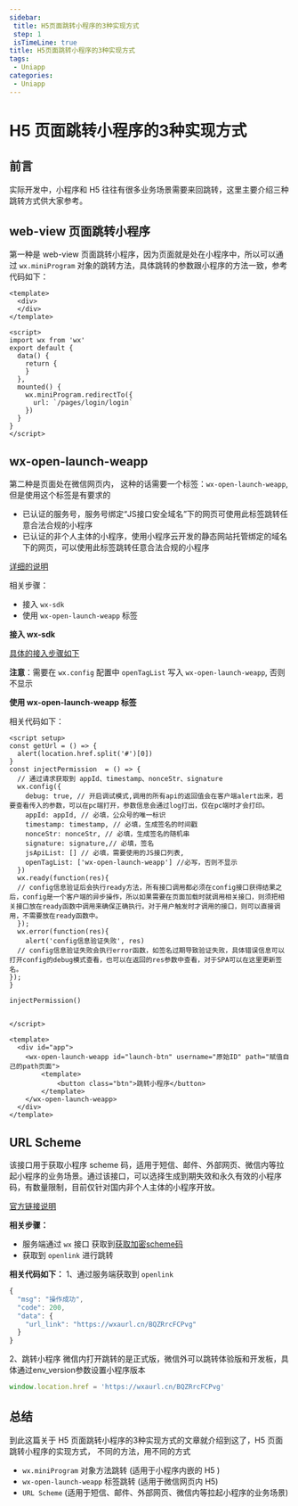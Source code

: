 ```yaml
---
sidebar: 
 title: H5页面跳转小程序的3种实现方式
 step: 1
 isTimeLine: true
title: H5页面跳转小程序的3种实现方式
tags:
 - Uniapp
categories:
 - Uniapp
---
```


# H5 页面跳转小程序的3种实现方式

## 前言
实际开发中，小程序和 H5 往往有很多业务场景需要来回跳转，这里主要介绍三种跳转方式供大家参考。

## web-view 页面跳转小程序
第一种是 web-view 页面跳转小程序，因为页面就是处在小程序中，所以可以通过 `wx.miniProgram` 对象的跳转方法，具体跳转的参数跟小程序的方法一致，参考代码如下：
```vue
<template>
  <div>
  </div>
</template>

<script>
import wx from 'wx'
export default {
  data() {
    return {
    }
  },
  mounted() {
    wx.miniProgram.redirectTo({
      url: `/pages/login/login`
    })
  }
}
</script>
```
## wx-open-launch-weapp
第二种是页面处在微信网页内， 这种的话需要一个标签：`wx-open-launch-weapp`, 但是使用这个标签是有要求的
- 已认证的服务号，服务号绑定“JS接口安全域名”下的网页可使用此标签跳转任意合法合规的小程序
- 已认证的非个人主体的小程序，使用小程序云开发的静态网站托管绑定的域名下的网页，可以使用此标签跳转任意合法合规的小程序

[详细的说明](https://developers.weixin.qq.com/doc/offiaccount/OA_Web_Apps/Wechat_Open_Tag.html#21)

相关步骤：
- 接入 `wx-sdk`
- 使用 `wx-open-launch-weapp` 标签

**接入 wx-sdk**

[具体的接入步骤如下](https://icodehub.top/project/h5%E7%AC%AC%E4%B8%89%E6%96%B9%E6%8E%A5%E5%85%A5.html#wx-sdk)

**注意**：需要在 `wx.config` 配置中 `openTagList` 写入 `wx-open-launch-weapp`, 否则不显示

**使用 wx-open-launch-weapp 标签**

相关代码如下：

```vue
<script setup>
const getUrl = () => {
  alert(location.href.split('#')[0])
}
const injectPermission  = () => {
  // 通过请求获取到 appId、timestamp、nonceStr、signature
  wx.config({
    debug: true, // 开启调试模式,调用的所有api的返回值会在客户端alert出来，若要查看传入的参数，可以在pc端打开，参数信息会通过log打出，仅在pc端时才会打印。
    appId: appId, // 必填，公众号的唯一标识
    timestamp: timestamp, // 必填，生成签名的时间戳
    nonceStr: nonceStr, // 必填，生成签名的随机串
    signature: signature,// 必填，签名
    jsApiList: [] // 必填，需要使用的JS接口列表,
    openTagList: ['wx-open-launch-weapp'] //必写，否则不显示
  })
  wx.ready(function(res){
  // config信息验证后会执行ready方法，所有接口调用都必须在config接口获得结果之后，config是一个客户端的异步操作，所以如果需要在页面加载时就调用相关接口，则须把相关接口放在ready函数中调用来确保正确执行。对于用户触发时才调用的接口，则可以直接调用，不需要放在ready函数中。
  });
  wx.error(function(res){
    alert('config信息验证失败', res)
  // config信息验证失败会执行error函数，如签名过期导致验证失败，具体错误信息可以打开config的debug模式查看，也可以在返回的res参数中查看，对于SPA可以在这里更新签名。
});
}

injectPermission()


</script>

<template>
  <div id="app">
    <wx-open-launch-weapp id="launch-btn" username="原始ID" path="赋值自己的path页面">
        <template>
            <button class="btn">跳转小程序</button>
        </template>
    </wx-open-launch-weapp>
  </div>
</template>

```

## URL Scheme
该接口用于获取小程序 scheme 码，适用于短信、邮件、外部网页、微信内等拉起小程序的业务场景。通过该接口，可以选择生成到期失效和永久有效的小程序码，有数量限制，目前仅针对国内非个人主体的小程序开放。

[官方链接说明](https://developers.weixin.qq.com/miniprogram/dev/framework/open-ability/url-scheme.html)

**相关步骤：**
- 服务端通过 `wx` 接口 获取到[获取加密scheme码](https://developers.weixin.qq.com/miniprogram/dev/OpenApiDoc/qrcode-link/url-scheme/generateScheme.html)
- 获取到 `openlink` 进行跳转

**相关代码如下：**
1、通过服务端获取到 `openlink`
```js
{
  "msg": "操作成功",
  "code": 200,
  "data": {
    "url_link": "https://wxaurl.cn/BQZRrcFCPvg"
  }
}
```
2、跳转小程序
微信内打开跳转的是正式版，微信外可以跳转体验版和开发板，具体通过env_version参数设置小程序版本
```js
window.location.href = 'https://wxaurl.cn/BQZRrcFCPvg'
```

## 总结
到此这篇关于 H5 页面跳转小程序的3种实现方式的文章就介绍到这了，H5 页面跳转小程序的实现方式， 不同的方法，用不同的方式
-  `wx.miniProgram` 对象方法跳转 (适用于小程序内嵌的 H5 )
-  `wx-open-launch-weapp` 标签跳转 (适用于微信网页内 H5)
-  `URL Scheme` (适用于短信、邮件、外部网页、微信内等拉起小程序的业务场景)
  
